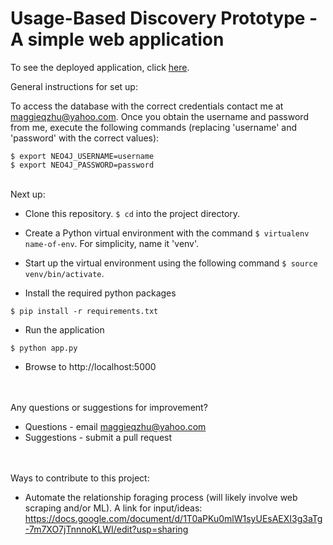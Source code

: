 # Usage-Based Discovery Prototype - A simple web application

To see the deployed application, click <a href="https://9dolot495j.execute-api.us-east-1.amazonaws.com/dev">here</a>.


General instructions for set up:

To access the database with the correct credentials contact me at maggieqzhu@yahoo.com. Once you obtain the username and password from me, execute the following commands (replacing 'username' and 'password' with the correct values):

`$ export NEO4J_USERNAME=username`<br />
`$ export NEO4J_PASSWORD=password`<br /><br />

Next up:

- Clone this repository. `$ cd` into the project directory. 
- Create a Python virtual environment with the command `$ virtualenv name-of-env`. 
For simplicity, name it 'venv'. 

- Start up the virtual environment using the following command `$ source venv/bin/activate`.
- Install the required python packages

`$ pip install -r requirements.txt`

- Run the application

`$ python app.py`

- Browse to http://localhost:5000

<br /><br />
Any questions or suggestions for improvement?
- Questions - email maggieqzhu@yahoo.com 
- Suggestions - submit a pull request

<br /><br />
Ways to contribute to this project:
- Automate the relationship foraging process (will likely involve web scraping and/or ML). A link for input/ideas: https://docs.google.com/document/d/1T0aPKu0mlW1syUEsAEXI3g3aTg-7m7XO7jTnnnoKLWI/edit?usp=sharing



